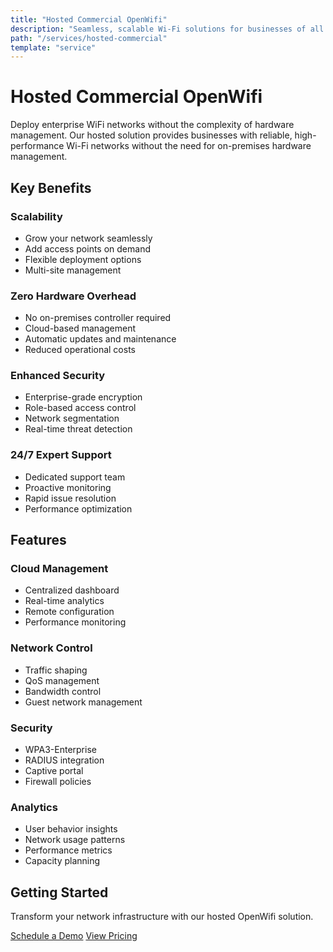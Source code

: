 ```yaml
---
title: "Hosted Commercial OpenWifi"
description: "Seamless, scalable Wi-Fi solutions for businesses of all sizes"
path: "/services/hosted-commercial"
template: "service"
---
```


# Hosted Commercial OpenWifi

Deploy enterprise WiFi networks without the complexity of hardware management. Our hosted solution provides businesses with reliable, high-performance Wi-Fi networks without the need for on-premises hardware management.

## Key Benefits

### Scalability
- Grow your network seamlessly
- Add access points on demand
- Flexible deployment options
- Multi-site management

### Zero Hardware Overhead
- No on-premises controller required
- Cloud-based management
- Automatic updates and maintenance
- Reduced operational costs

### Enhanced Security
- Enterprise-grade encryption
- Role-based access control
- Network segmentation
- Real-time threat detection

### 24/7 Expert Support
- Dedicated support team
- Proactive monitoring
- Rapid issue resolution
- Performance optimization

## Features

### Cloud Management
- Centralized dashboard
- Real-time analytics
- Remote configuration
- Performance monitoring

### Network Control
- Traffic shaping
- QoS management
- Bandwidth control
- Guest network management

### Security
- WPA3-Enterprise
- RADIUS integration
- Captive portal
- Firewall policies

### Analytics
- User behavior insights
- Network usage patterns
- Performance metrics
- Capacity planning

## Getting Started

Transform your network infrastructure with our hosted OpenWifi solution.

[Schedule a Demo](#contact) [View Pricing](#pricing) 